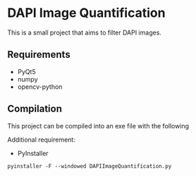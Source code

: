 # DAPI Image Quantification

This is a small project that aims to filter DAPI images.

## Requirements

* PyQt5
* numpy
* opencv-python

## Compilation

This project can be compiled into an exe file with the following

Additional requirement:

* PyInstaller

```
pyinstaller -F --windowed DAPIImageQuantification.py
```
